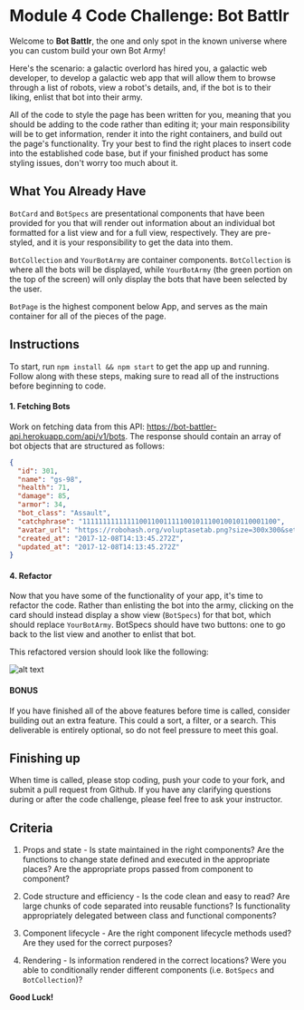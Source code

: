 # Module 4 Code Challenge: Bot Battlr

Welcome to **Bot Battlr**, the one and only spot in the known universe where you can custom build your own Bot Army!

Here's the scenario: a galactic overlord has hired you, a galactic web developer, to develop a galactic web app that will allow them to browse through a list of robots, view a robot's details, and, if the bot is to their liking, enlist that bot into their army.

All of the code to style the page has been written for you, meaning that you should be adding to the code rather than editing it; your main responsibility will be to get information, render it into the right containers, and build out the page's functionality. Try your best to find the right places to insert code into the established code base, but if your finished product has some styling issues, don't worry too much about it.

## What You Already Have

`BotCard` and `BotSpecs` are presentational components that have been provided for you that will render out information about an individual bot formatted for a list view and for a full view, respectively. They are pre-styled, and it is your responsibility to get the data into them.

`BotCollection` and `YourBotArmy` are container components. `BotCollection` is where all the bots will be displayed, while `YourBotArmy` (the green portion on the top of the screen) will only display the bots that have been selected by the user.

`BotPage` is the highest component below App, and serves as the main container for all of the pieces of the page.

## Instructions

To start, run `npm install && npm start` to get the app up and running. Follow along with these steps, making sure to read all of the instructions before beginning to code.

#### 1. Fetching Bots

Work on fetching data from this API: https://bot-battler-api.herokuapp.com/api/v1/bots. The response should contain an array of bot objects that are structured as follows:

```json
{
  "id": 301,
  "name": "gs-98",
  "health": 71,
  "damage": 85,
  "armor": 34,
  "bot_class": "Assault",
  "catchphrase": "111111111111110011001111100101110010010110001100",
  "avatar_url": "https://robohash.org/voluptasetab.png?size=300x300&set=set1",
  "created_at": "2017-12-08T14:13:45.272Z",
  "updated_at": "2017-12-08T14:13:45.272Z"
}
```

#### 4. Refactor

Now that you have some of the functionality of your app, it's time to refactor the code. Rather than enlisting the bot into the army, clicking on the card should instead display a show view (`BotSpecs`) for that bot, which should replace `YourBotArmy`. BotSpecs should have two buttons: one to go back to the list view and another to enlist that bot.

This refactored version should look like the following:

![alt text][full_demo]

[full_demo]: ./public/full_demo.gif "Full demo"

#### BONUS

If you have finished all of the above features before time is called, consider building out an extra feature. This could a sort, a filter, or a search. This deliverable is entirely optional, so do not feel pressure to meet this goal.

## Finishing up

When time is called, please stop coding, push your code to your fork, and submit a pull request from Github. If you have any clarifying questions during or after the code challenge, please feel free to ask your instructor.

## Criteria

1. Props and state - Is state maintained in the right components? Are the functions to change state defined and executed in the appropriate places? Are the appropriate props passed from component to component?

2. Code structure and efficiency - Is the code clean and easy to read? Are large chunks of code separated into reusable functions? Is functionality appropriately delegated between class and functional components?

3. Component lifecycle - Are the right component lifecycle methods used? Are they used for the correct purposes?

4. Rendering - Is information rendered in the correct locations? Were you able to conditionally render different components (i.e. `BotSpecs` and `BotCollection`)?

**Good Luck!**
